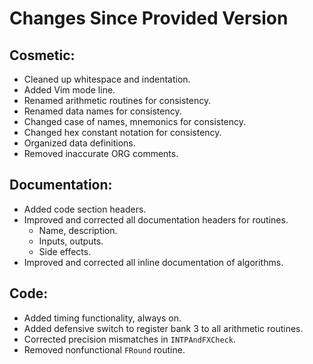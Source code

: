 Changes Since Provided Version
==============================
Cosmetic:
---------
* Cleaned up whitespace and indentation.
* Added Vim mode line.
* Renamed arithmetic routines for consistency.
* Renamed data names for consistency.
* Changed case of names, mnemonics for consistency.
* Changed hex constant notation for consistency.
* Organized data definitions.
* Removed inaccurate ORG comments.

Documentation:
--------------
* Added code section headers.
* Improved and corrected all documentation headers for routines.
	- Name, description.
	- Inputs, outputs.
	- Side effects.
* Improved and corrected all inline documentation of algorithms.

Code:
-----
* Added timing functionality, always on.
* Added defensive switch to register bank 3 to all arithmetic routines.
* Corrected precision mismatches in `INTPAndFXCheck`.
* Removed nonfunctional `FRound` routine.
